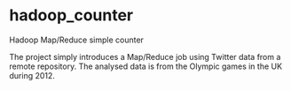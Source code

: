 # hadoop_counter
Hadoop Map/Reduce simple counter

The project simply introduces a Map/Reduce job using Twitter data from a remote repository.
The analysed data is from the Olympic games in the UK during 2012.
